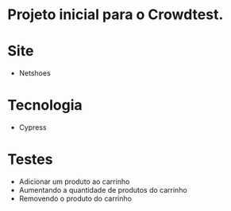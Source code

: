 # Projeto inicial para o Crowdtest.

# Site
- Netshoes
# Tecnologia
- Cypress

# Testes
- Adicionar um produto ao carrinho
- Aumentando a quantidade de produtos do carrinho
- Removendo o produto do carrinho
